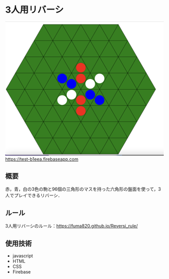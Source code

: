 # 3人用リバーシ

![](./resource/patern_03.png)
<https://test-b1eea.firebaseapp.com>

## 概要

赤，青，白の3色の駒と96個の三角形のマスを持った六角形の盤面を使って，3人でプレイできるリバーシ．

## ルール

3人用リバーシのルール：<https://fuma820.github.io/Reversi_rule/>

## 使用技術

- javascript
- HTML
- CSS
- Firebase
